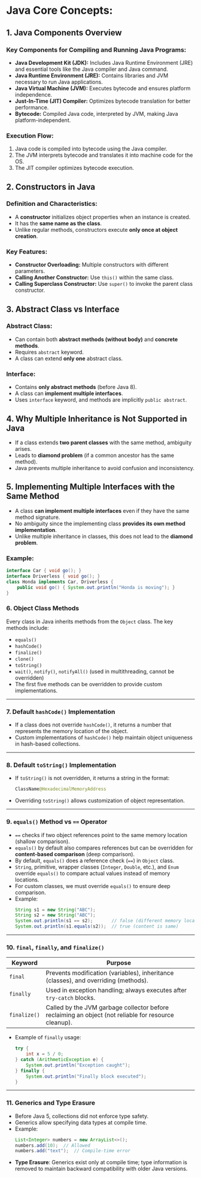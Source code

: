 # Java Core Concepts:

## 1. Java Components Overview
### Key Components for Compiling and Running Java Programs:
- **Java Development Kit (JDK):** Includes Java Runtime Environment (JRE) and essential tools like the Java compiler and Java command.
- **Java Runtime Environment (JRE):** Contains libraries and JVM necessary to run Java applications.
- **Java Virtual Machine (JVM):** Executes bytecode and ensures platform independence.
- **Just-In-Time (JIT) Compiler:** Optimizes bytecode translation for better performance.
- **Bytecode:** Compiled Java code, interpreted by JVM, making Java platform-independent.

### Execution Flow:
1. Java code is compiled into bytecode using the Java compiler.
2. The JVM interprets bytecode and translates it into machine code for the OS.
3. The JIT compiler optimizes bytecode execution.

## 2. Constructors in Java
### Definition and Characteristics:
- A **constructor** initializes object properties when an instance is created.
- It has the **same name as the class**.
- Unlike regular methods, constructors execute **only once at object creation**.

### Key Features:
- **Constructor Overloading:** Multiple constructors with different parameters.
- **Calling Another Constructor:** Use `this()` within the same class.
- **Calling Superclass Constructor:** Use `super()` to invoke the parent class constructor.

## 3. Abstract Class vs Interface
### Abstract Class:
- Can contain both **abstract methods (without body)** and **concrete methods**.
- Requires `abstract` keyword.
- A class can extend **only one** abstract class.

### Interface:
- Contains **only abstract methods** (before Java 8).
- A class can **implement multiple interfaces**.
- Uses `interface` keyword, and methods are implicitly `public abstract`.

## 4. Why Multiple Inheritance is Not Supported in Java
- If a class extends **two parent classes** with the same method, ambiguity arises.
- Leads to **diamond problem** (if a common ancestor has the same method).
- Java prevents multiple inheritance to avoid confusion and inconsistency.

## 5. Implementing Multiple Interfaces with the Same Method
- A class **can implement multiple interfaces** even if they have the same method signature.
- No ambiguity since the implementing class **provides its own method implementation**.
- Unlike multiple inheritance in classes, this does not lead to the **diamond problem**.

### Example:
```java
interface Car { void go(); }
interface Driverless { void go(); }
class Honda implements Car, Driverless {
    public void go() { System.out.println("Honda is moving"); }
}
```

### 6. Object Class Methods
Every class in Java inherits methods from the `Object` class. The key methods include:
- `equals()`
- `hashCode()`
- `finalize()`
- `clone()`
- `toString()`
- `wait()`, `notify()`, `notifyAll()` (used in multithreading, cannot be overridden)
- The first five methods can be overridden to provide custom implementations.

---

### 7. Default `hashCode()` Implementation
- If a class does not override `hashCode()`, it returns a number that represents the memory location of the object.
- Custom implementations of `hashCode()` help maintain object uniqueness in hash-based collections.

---

### 8. Default `toString()` Implementation
- If `toString()` is not overridden, it returns a string in the format:
  ```java
  ClassName@HexadecimalMemoryAddress
  ```
- Overriding `toString()` allows customization of object representation.

---

### 9. `equals()` Method vs `==` Operator
- `==` checks if two object references point to the same memory location (shallow comparison).
- `equals()` by default also compares references but can be overridden for **content-based comparison** (deep comparison).
- By default, `equals()` does a reference check (`==`) in `Object` class.
- `String`, primitive, wrapper classes (`Integer`, `Double`, etc.), and `Enum` override `equals()` to compare actual values instead of memory locations.
- For custom classes, we must override `equals()` to ensure deep comparison.
- Example:
  ```java
  String s1 = new String("ABC");
  String s2 = new String("ABC");
  System.out.println(s1 == s2);       // false (different memory locations)
  System.out.println(s1.equals(s2));  // true (content is same)
  ```

---

### 10. `final`, `finally`, and `finalize()`
| Keyword     | Purpose |
|------------|---------|
| `final`    | Prevents modification (variables), inheritance (classes), and overriding (methods). |
| `finally`  | Used in exception handling; always executes after `try-catch` blocks. |
| `finalize()` | Called by the JVM garbage collector before reclaiming an object (not reliable for resource cleanup). |
- Example of `finally` usage:
  ```java
  try {
      int x = 5 / 0;
  } catch (ArithmeticException e) {
      System.out.println("Exception caught");
  } finally {
      System.out.println("Finally block executed");
  }
  ```

---

### 11. Generics and Type Erasure
- Before Java 5, collections did not enforce type safety.
- Generics allow specifying data types at compile time.
- Example:
  ```java
  List<Integer> numbers = new ArrayList<>();
  numbers.add(10);  // Allowed
  numbers.add("text");  // Compile-time error
  ```
- **Type Erasure**: Generics exist only at compile time; type information is removed to maintain backward compatibility with older Java versions.



